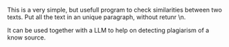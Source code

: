 This is a very simple, but usefull program to check similarities between two texts. Put all the text in an unique paragraph, without retunr \n.

It can be used together with a LLM to help on detecting plagiarism of a know source.